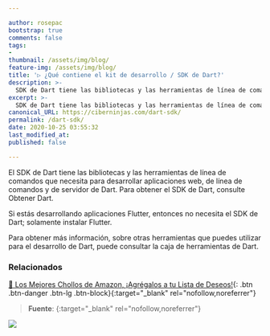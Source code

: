 ```yaml
---

author: rosepac
bootstrap: true
comments: false
tags:
- 
thumbnail: /assets/img/blog/
feature-img: /assets/img/blog/
title: '▷ ¿Qué contiene el kit de desarrollo / SDK de Dart?'
description: >-
  SDK de Dart tiene las bibliotecas y las herramientas de línea de comandos que necesita para desarrollar aplicaciones web, de línea de comandos y de servidor de Dart. 
excerpt: >-
  SDK de Dart tiene las bibliotecas y las herramientas de línea de comandos que necesita para desarrollar aplicaciones web, de línea de comandos y de servidor de Dart. 
canonical_URL: https://ciberninjas.com/dart-sdk/
permalink: /dart-sdk/
date: 2020-10-25 03:55:32
last_modified_at: 
published: false

---
```


El SDK de Dart tiene las bibliotecas y las herramientas de línea de comandos que necesita para desarrollar aplicaciones web, de línea de comandos y de servidor de Dart. Para obtener el SDK de Dart, consulte Obtener Dart.

Si estás desarrollando aplicaciones Flutter, entonces no necesita el SDK de Dart; solamente instalar Flutter.

Para obtener más información, sobre otras herramientas que puedes utilizar para el desarrollo de Dart, puede consultar la caja de herramientas de Dart.
<!-- https://dart.dev/tools -->



### **Relacionados** <!-- omit in toc -->

[]()

[]()

[]()

[]()

[]()

[🛒 Los Mejores Chollos de Amazon, ¡Agrégalos a tu Lista de Deseos!](/amazon/ "Los Mejores Chollos de Amazon, Ofertas Flash, Black Monday y Amazon Prime Day"){: .btn .btn-danger .btn-lg .btn-block}{:target="_blank" rel="nofollow,noreferrer"}

> **Fuente**: []( ""){:target="_blank" rel="nofollow,noreferrer"}

![](/assets/img/blog/ "")
